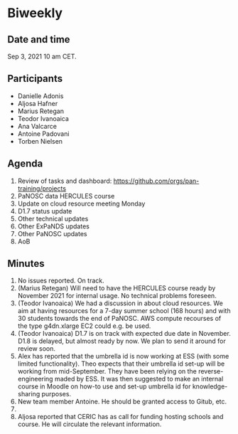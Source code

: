 #  Biweekly



## Date and time

Sep 3, 2021 10 am CET.



## Participants
- Danielle Adonis
- Aljosa Hafner
- Marius Retegan
- Teodor Ivanoaica
- Ana Valcarce
- Antoine Padovani
- Torben Nielsen


## Agenda

1. Review of tasks and dashboard: https://github.com/orgs/pan-training/projects
2. PaNOSC data HERCULES course
3. Update on cloud resource meeting Monday
4. D1.7 status update
5. Other technical updates
6. Other ExPaNDS updates
7. Other PaNOSC updates
8. AoB



## Minutes
1. No issues reported. On track.
2. (Marius Retegan) Will need to have the HERCULES course ready by November 2021 for internal usage. No technical problems foreseen.
3. (Teodor Ivanoaica) We had a discussion in about cloud resources. We aim at having resources for a 7-day summer school (168 hours) and with 30 students towards the end of PaNOSC. AWS compute recourses of the type g4dn.xlarge EC2 could e.g. be used. 
4. (Teodor Ivanoaica) D1.7 is on track with expected due date in November. D1.8 is delayed, but almost ready by now. We plan to send it around for review soon. 
5. Alex has reported that the umbrella id is now working at ESS (with some limited functionality). Theo expects that their umbrella id set-up will be working from mid-September. They have been relying on the reverse-engineering maded by ESS. It was then suggested to make an internal course in Moodle on how-to use and set-up umbrella id for knowledge-sharing purposes.  
6. New team member Antoine. He should be granted access to Gitub, etc. 
7.  
8. Aljosa reported that CERIC has as call for funding hosting schools and course. He will circulate the relevant information. 

